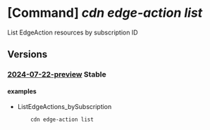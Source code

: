 # [Command] _cdn edge-action list_

List EdgeAction resources by subscription ID

## Versions

### [2024-07-22-preview](/Resources/mgmt-plane/L3N1YnNjcmlwdGlvbnMve30vcHJvdmlkZXJzL21pY3Jvc29mdC5jZG4vZWRnZWFjdGlvbnM=/2024-07-22-preview.xml) **Stable**

<!-- mgmt-plane /subscriptions/{}/providers/microsoft.cdn/edgeactions 2024-07-22-preview -->
<!-- mgmt-plane /subscriptions/{}/resourcegroups/{}/providers/microsoft.cdn/edgeactions 2024-07-22-preview -->

#### examples

- ListEdgeActions_bySubscription
    ```bash
        cdn edge-action list
    ```
